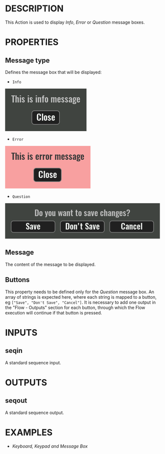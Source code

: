 # DESCRIPTION

This Action is used to display _Info_, _Error_ or _Question_ message boxes.

# PROPERTIES

## Message type

Defines the message box that will be displayed:

-   `Info`

![Alt text](../images/show_message_box_info.png)

-   `Error`

![Alt text](../images/show_message_box_error.png)

-   `Question`

![Alt text](../images/show_message_box_question.png)

## Message

The content of the message to be displayed.

## Buttons

This property needs to be defined only for the _Question_ message box. An array of strings is expected here, where each string is mapped to a button, eg `["Save", "Don't Save", "Cancel"]`. It is necessary to add one output in the "Flow - Outputs" section for each button, through which the Flow execution will continue if that button is pressed.

# INPUTS

## seqin

A standard sequence input.

# OUTPUTS

## seqout

A standard sequence output.

# EXAMPLES

-   _Keyboard, Keypad and Message Box_
